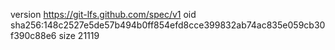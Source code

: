 version https://git-lfs.github.com/spec/v1
oid sha256:148c2527e5de57b494b0ff854efd8cce399832ab74ac835e059cb30f390c88e6
size 21119
